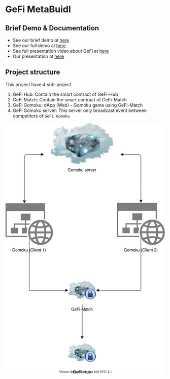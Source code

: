 # GeFi MetaBuidl

## Brief Demo & Documentation

- See our brief demo at [here]((https://drive.google.com/file/d/1Z2DN3RMXi04FOZOIS1Gv8DXZ5kiB-QqX/view?usp=sharing))
- See our full demo at [here](https://drive.google.com/file/d/1Kh0PJr9w9ld7wIMpxSv-FLKB_TUnectH/view?usp=sharing)
- See full presentation video about GeFi at [here](https://drive.google.com/file/d/1eDRzMy9RQztbbEwTmqtrDiYRv0IrqSFU/view?usp=sharing)
- Our presentation at [here](https://docs.google.com/presentation/d/1A5BFNOpWhPq0lasenY7i9LesMRQ4PlyL/edit?usp=sharing&ouid=105350664043340718527&rtpof=true&sd=true)

## Project structure

This project have 4 sub-project

1. GeFi Hub: Contain the smart contract of GeFi-Hub
2. GeFi Match: Contain the smart contract of GeFi-Match
3. GeFi Gomoku: dApp (Web) - Gomoku game using GeFi-Match
4. GeFi Gomoku server: This server only broadcast event between competitors of ```GeFi Gomoku```

<center>

![gefi gomoku flow](gomoko_flow.svg "Title")

</center>